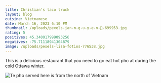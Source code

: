 ```yaml
---
title: Christian's taco truck
layout: blog
cuisine: Vietnamese
date: March 16, 2023 6:10 PM
thumbnail: /uploads/pexels-jan-n-g-u-y-e-n-🍁-699953.jpg
rating: 5
positives: 45.340017999093256
negatives: -75.71118941304879
image: /uploads/pexels-lisa-fotios-776538.jpg
---
```

T﻿his is a delicious restaurant that you need to go eat hot pho at during the cold Ottawa winter.

![Te pho served here is from the north of Vietnam](/uploads/pexels-quang-anh-ha-nguyen-884600.jpg "Delicious pho")